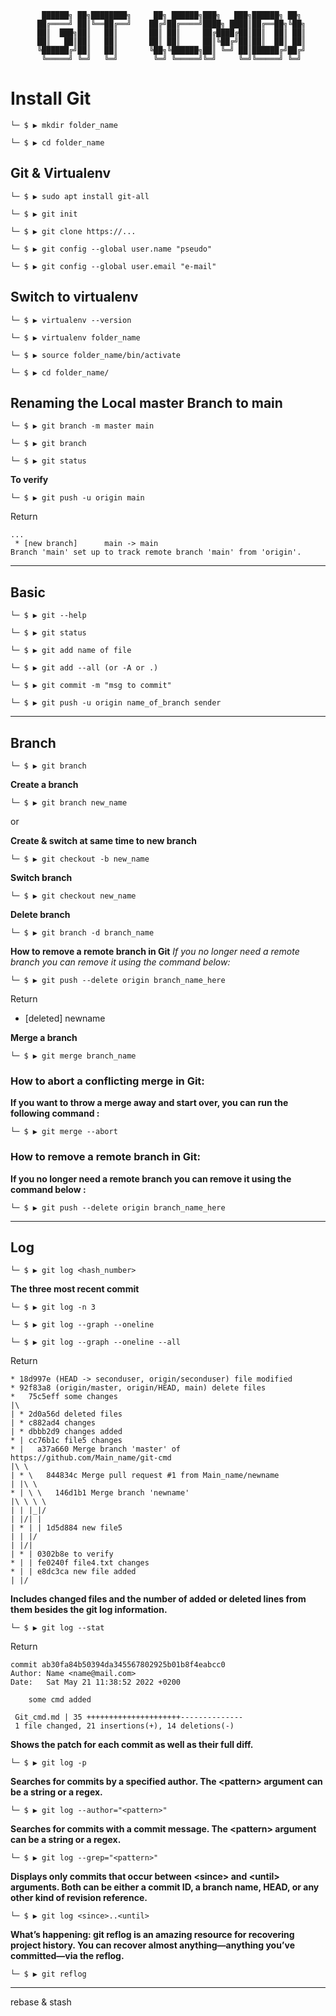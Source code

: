 


           ██████╗ ██╗████████╗     ██╗ ██████╗███╗   ███╗██████╗ ██╗ 
          ██╔════╝ ██║╚══██╔══╝    ██╔╝██╔════╝████╗ ████║██╔══██╗╚██╗
          ██║  ███╗██║   ██║       ██║ ██║     ██╔████╔██║██║  ██║ ██║
          ██║   ██║██║   ██║       ██║ ██║     ██║╚██╔╝██║██║  ██║ ██║
          ╚██████╔╝██║   ██║       ╚██╗╚██████╗██║ ╚═╝ ██║██████╔╝██╔╝
           ╚═════╝ ╚═╝   ╚═╝        ╚═╝ ╚═════╝╚═╝     ╚═╝╚═════╝ ╚═╝ 



# Install Git

`└─ $ ▶ mkdir folder_name`

`└─ $ ▶ cd folder_name`


## Git & Virtualenv

`└─ $ ▶ sudo apt install git-all`

`└─ $ ▶ git init`

`└─ $ ▶ git clone https://...`

`└─ $ ▶ git config --global user.name "pseudo"`

`└─ $ ▶ git config --global user.email "e-mail"`


## Switch to virtualenv

`└─ $ ▶ virtualenv --version`

`└─ $ ▶ virtualenv folder_name` 

`└─ $ ▶ source folder_name/bin/activate`

`└─ $ ▶ cd folder_name/`


## Renaming the Local master Branch to main

`└─ $ ▶ git branch -m master main`

`└─ $ ▶ git branch`

`└─ $ ▶ git status`

**To verify**

`└─ $ ▶ git push -u origin main`

Return

``` 
...
 * [new branch]      main -> main
Branch 'main' set up to track remote branch 'main' from 'origin'.
```

---

## Basic

`└─ $ ▶ git --help`

`└─ $ ▶ git status` 

`└─ $ ▶ git add name of file`

`└─ $ ▶ git add --all (or -A or .)`

`└─ $ ▶ git commit -m "msg to commit"`

`└─ $ ▶ git push -u origin name_of_branch sender`

---

## Branch

`└─ $ ▶ git branch`

**Create a branch**

`└─ $ ▶ git branch new_name`

or

**Create & switch at same time to new branch**

`└─ $ ▶ git checkout -b new_name`

**Switch branch**

`└─ $ ▶ git checkout new_name`


**Delete branch**

`└─ $ ▶ git branch -d branch_name`

**How to remove a remote branch in Git**
*If you no longer need a remote branch you can remove it using the command below:*

`└─ $ ▶ git push --delete origin branch_name_here`

Return

 - [deleted]         newname


**Merge a branch**

`└─ $ ▶ git merge branch_name`


### How to abort a conflicting merge in Git:

**If you want to throw a merge away and start over, you can run the following command :**

`└─ $ ▶ git merge --abort`


### How to remove a remote branch in Git:

**If you no longer need a remote branch you can remove it using the command below :**

`└─ $ ▶ git push --delete origin branch_name_here`

---

## Log

`└─ $ ▶ git log <hash_number>`

**The three most recent commit**

`└─ $ ▶ git log -n 3`

`└─ $ ▶ git log --graph --oneline`

`└─ $ ▶ git log --graph --oneline --all`

Return

```
* 18d997e (HEAD -> seconduser, origin/seconduser) file modified
* 92f83a8 (origin/master, origin/HEAD, main) delete files
*   75c5eff some changes
|\  
| * 2d0a56d deleted files
| * c882ad4 changes
| * dbbb2d9 changes added
* | cc76b1c file5 changes
* |   a37a660 Merge branch 'master' of https://github.com/Main_name/git-cmd
|\ \  
| * \   844834c Merge pull request #1 from Main_name/newname
| |\ \  
* | \ \   146d1b1 Merge branch 'newname'
|\ \ \ \  
| | |_|/  
| |/| |   
| * | | 1d5d884 new file5
| | |/  
| |/|   
| * | 0302b8e to verify
* | | fe0240f file4.txt changes
* | | e8dc3ca new file added
| |/  
```

**Includes changed files and the number of added or deleted lines from them besides the git log information.**

`└─ $ ▶ git log --stat`

Return

```
commit ab30fa84b50394da345567802925b01b8f4eabcc0
Author: Name <name@mail.com>
Date:   Sat May 21 11:38:52 2022 +0200

    some cmd added

 Git_cmd.md | 35 +++++++++++++++++++++--------------
 1 file changed, 21 insertions(+), 14 deletions(-)
 ```
 
**Shows the patch for each commit as well as their full diff.**

`└─ $ ▶ git log -p`

**Searches for commits by a specified author. The \<pattern\> argument can be a string or a regex.**
           
`└─ $ ▶ git log --author="<pattern>" `
           
**Searches for commits with a commit message. The \<pattern\> argument can be a string or a regex.**

`└─ $ ▶ git log --grep="<pattern>" `

**Displays only commits that occur between \<since\> and \<until\> arguments. Both can be either a commit ID, a branch name, HEAD, or any other kind of revision reference.**

`└─ $ ▶ git log <since>..<until>`

**What’s happening: git reflog is an amazing resource for recovering project history. You can recover almost anything—anything you’ve committed—via the reflog.**

`└─ $ ▶ git reflog`

---

rebase & stash
